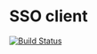 SSO client
==========

[![Build Status](https://travis-ci.org/bsm/sso-client.png?branch=master)](https://travis-ci.org/bsm/sso-client)